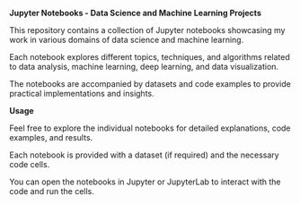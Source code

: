 **Jupyter Notebooks - Data Science and Machine Learning Projects**

This repository contains a collection of Jupyter notebooks showcasing my work in various domains of data science and machine learning. 

Each notebook explores different topics, techniques, and algorithms related to data analysis, machine learning, deep learning, and data visualization. 

The notebooks are accompanied by datasets and code examples to provide practical implementations and insights.

**Usage**

Feel free to explore the individual notebooks for detailed explanations, code examples, and results. 

Each notebook is provided with a dataset (if required) and the necessary code cells. 

You can open the notebooks in Jupyter or JupyterLab to interact with the code and run the cells. 
